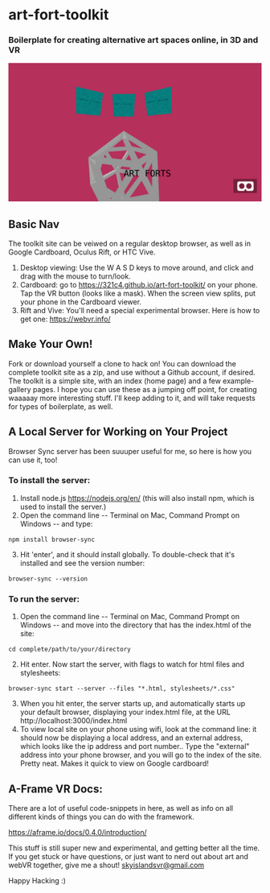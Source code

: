 # art-fort-toolkit
### Boilerplate for creating alternative art spaces online, in 3D and VR

![alt text](https://github.com/321C4/art-fort-toolkit/raw/master/assets/img/art-fort-screenshot.png "Art Forts")

## Basic Nav
The toolkit site can be veiwed on a regular desktop browser, as well as in Google Cardboard, Oculus Rift, or HTC Vive.
1. Desktop viewing: Use the W A S D keys to move around, and click and drag with the mouse to turn/look.
2. Cardboard: go to https://321c4.github.io/art-fort-toolkit/ on your phone. Tap the VR button (looks like a mask). When the screen view splits, put your phone in the Cardboard viewer.
3. Rift and Vive: You'll need a special experimental browser. Here is how to get one: https://webvr.info/

## Make Your Own!
Fork or download yourself a clone to hack on! You can download the complete toolkit site as a zip, and use without a Github account, if desired.
The toolkit is a simple site, with an index (home page) and a few example-gallery pages. I hope you can use these as a jumping off point, for creating waaaaay more interesting stuff. I'll keep adding to it, and will take requests for types of boilerplate, as well.

## A Local Server for Working on Your Project
Browser Sync server has been suuuper useful for me, so here is how you can use it, too! 

### To install the server:
1. Install node.js https://nodejs.org/en/ (this will also install npm, which is used to install the server.)
2. Open the command line -- Terminal on Mac, Command Prompt on Windows -- and type:
```
npm install browser-sync
```
3. Hit 'enter', and it should install globally. To double-check that it's installed and see the version number:
```
browser-sync --version
```

### To run the server:
1. Open the command line -- Terminal on Mac, Command Prompt on Windows -- and move into the directory that has the index.html of the site:
```
cd complete/path/to/your/directory
```
2. Hit enter. Now start the server, with flags to watch for html files and stylesheets:
```
browser-sync start --server --files "*.html, stylesheets/*.css"
```
3. When you hit enter, the server starts up, and automatically starts up your default browser, displaying your index.html file, at the URL http://localhost:3000/index.html
4. To view local site on your phone using wifi, look at the command line: it should now be displaying a local address, and an external address, which looks like the ip address and port number.. Type the "external" address into your phone browser, and you will go to the index of the site. Pretty neat. Makes it quick to view on Google cardboard!

## A-Frame VR Docs:
There are a lot of useful code-snippets in here, as well as info on all different kinds of things you can do with the framework.

https://aframe.io/docs/0.4.0/introduction/

This stuff is still super new and experimental, and getting better all the time.
If you get stuck or have questions, or just want to nerd out about art and webVR together, give me a shout!
skyislandsvr@gmail.com

Happy Hacking :)
